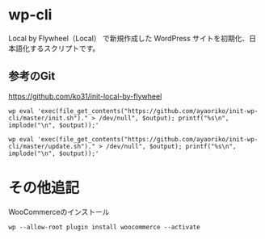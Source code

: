 # wp-cli

Local by Flywheel（Local） で新規作成した WordPress サイトを初期化、日本語化するスクリプトです。


## 参考のGit
https://github.com/ko31/init-local-by-flywheel

```Shell
wp eval 'exec(file_get_contents("https://github.com/ayaoriko/init-wp-cli/master/init.sh")." > /dev/null", $output); printf("%s\n", implode("\n", $output));'
```

```Shell
wp eval 'exec(file_get_contents("https://github.com/ayaoriko/init-wp-cli/master/update.sh")." > /dev/null", $output); printf("%s\n", implode("\n", $output));'
```

# その他追記
WooCommerceのインストール

```
wp --allow-root plugin install woocommerce --activate
```